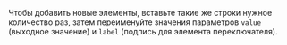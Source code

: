 
Чтобы добавить новые элементы, вставьте такие же строки нужное количество раз, затем переименуйте значения параметров `value` (выходное значение) и `label` (подпись для элемента переключателя).
